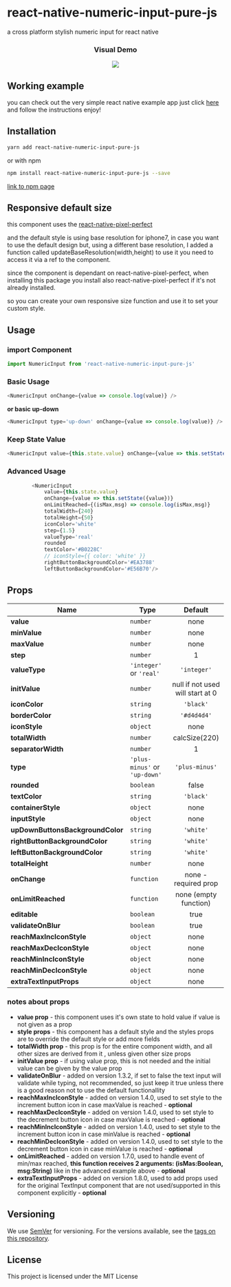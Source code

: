 # react-native-numeric-input-pure-js
a cross platform stylish numeric input for react native

<h3 align="center"><b>Visual Demo</b></h3>
<p align="center">
<img src="https://media.giphy.com/media/4To90hOE71mUTgdBVZ/giphy.gif"/>
</p>

## Working example
you can check out the very simple react native example app
just click [here](https://github.com/flyskywhy/react-native-numeric-input-pure-js/tree/master/Example) and follow the instructions
enjoy!

## Installation
```bash
yarn add react-native-numeric-input-pure-js
```
or with npm
```bash
npm install react-native-numeric-input-pure-js --save
```

[link to npm page](https://www.npmjs.com/package/react-native-numeric-input-pure-js)

## Responsive default size

this component uses the [react-native-pixel-perfect](https://www.npmjs.com/package/react-native-pixel-perfect)

and the default style is using base resolution for iphone7, in case you want to use the default design but, using a different base resolution, I added a function called updateBaseResolution(width,height) to use it you need to access it via a ref to the component.

since the component is dependant on react-native-pixel-perfect, when installing this package you install also react-native-pixel-perfect if it's not already installed.

so you can create your own responsive size function and use it to set your custom style.

## Usage

### import Component
```javascript
import NumericInput from 'react-native-numeric-input-pure-js'
```
### Basic Usage
```javascript
<NumericInput onChange={value => console.log(value)} />
```

**or basic up-down**

```javascript
<NumericInput type='up-down' onChange={value => console.log(value)} />
```
### Keep State Value
```javascript
<NumericInput value={this.state.value} onChange={value => this.setState({value})} />
```
### Advanced Usage
```javascript
        <NumericInput
            value={this.state.value}
            onChange={value => this.setState({value})}
            onLimitReached={(isMax,msg) => console.log(isMax,msg)}
            totalWidth={240}
            totalHeight={50}
            iconColor='white'
            step={1.5}
            valueType='real'
            rounded
            textColor='#B0228C'
            // iconStyle={{ color: 'white' }}
            rightButtonBackgroundColor='#EA3788'
            leftButtonBackgroundColor='#E56B70'/>
```


## Props
Name                                | Type                                | Default
------------------------------------|-------------------------------------|:-------:
**value**                           |`number`                             | none
**minValue**                        |`number`                             | none
**maxValue**                        |`number`                             | none
**step**                            |`number`                             | 1
**valueType**                       |`'integer'` or `'real'`                  | `'integer'`
**initValue**                       |`number`                             | null if not used will start at 0
**iconColor**                       |`string`                             | `'black'`
**borderColor**                     |`string`                             | `'#d4d4d4'`
**iconStyle**                       |`object`                             | none
**totalWidth**                      |`number`                             | calcSize(220)
**separatorWidth**                   |`number`                             | 1
**type**                            |`'plus-minus'` or `'up-down'`        | `'plus-minus'`
**rounded**                         |`boolean`                            | false
**textColor**                       |`string`                             | `'black'`
**containerStyle**                  |`object`                             | none
**inputStyle**                      |`object`                             | none
**upDownButtonsBackgroundColor**    |`string`                             | `'white'`
**rightButtonBackgroundColor**      |`string`                             | `'white'`
**leftButtonBackgroundColor**       |`string`                             | `'white'`
**totalHeight**                     |`number`                             | none
**onChange**                        |`function`                           | none - required prop
**onLimitReached**                  |`function`                           | none (empty function)
**editable**                        |`boolean`                            | true
**validateOnBlur**                  |`boolean`                            | true
**reachMaxIncIconStyle**            |`object`                             | none
**reachMaxDecIconStyle**            |`object`                             | none
**reachMinIncIconStyle**            |`object`                             | none
**reachMinDecIconStyle**            |`object`                             | none
**extraTextInputProps**             |`object`                             | none

### notes about props

* **value prop** - this component uses it's own state to hold value if value is not given as a prop
* **style props** - this component has a default style and the styles props are to override the default style or add more fields
* **totalWidth prop** - this prop is for the entire component width, and all other sizes are derived from it , unless given other size props
* **initValue prop** - if using value prop, this is not needed and the initial value can be given by the value prop
* **validateOnBlur** - added on version 1.3.2, if set to false the text input will validate while typing, not recommended, so just keep it true unless there is a good reason not to use the default functionallity
* **reachMaxIncIconStyle** - added on version 1.4.0, used to set style to the increment button icon in case maxValue is reached - **optional**
* **reachMaxDecIconStyle** - added on version 1.4.0, used to set style to the decrement button icon in case maxValue is reached - **optional**
* **reachMinIncIconStyle** - added on version 1.4.0, used to set style to the increment button icon in case minValue is reached - **optional**
* **reachMinDecIconStyle** - added on version 1.4.0, used to set style to the decrement button icon in case minValue is reached - **optional**
* **onLimitReached** - added on version 1.7.0, used to handle event of min/max reached, **this function receives 2 arguments: (isMas:Boolean, msg:String)** like in the advanced example above - **optional**
* **extraTextInputProps**  - added on version 1.8.0, used to add props used for the original TextInput component that are not used/supported in this component explicitly - **optional**


## Versioning
We use [SemVer](http://semver.org/) for versioning. For the versions available, see the [tags on this repository](https://github.com/flyskywhy/react-native-numeric-input-pure-js/tags).

## License
This project is licensed under the MIT License
